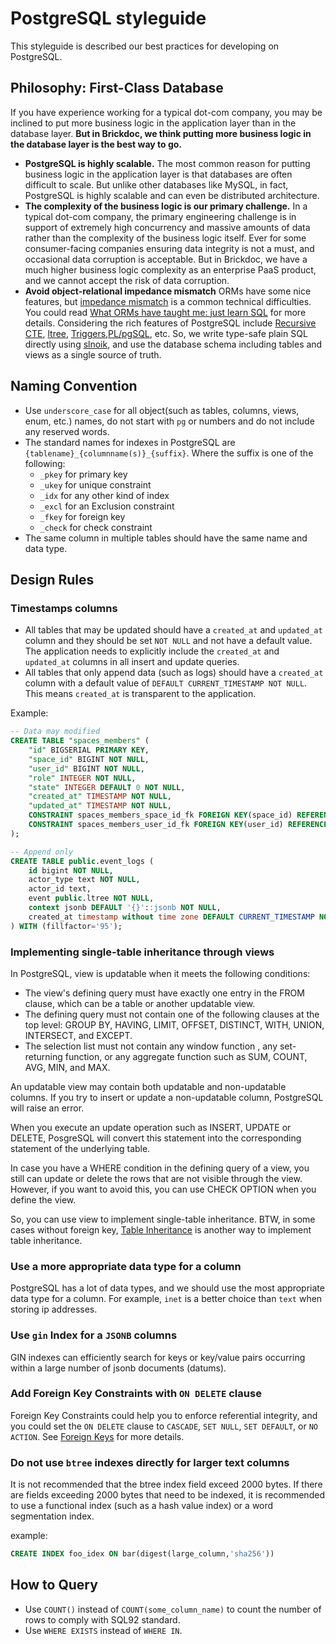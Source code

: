 # PostgreSQL styleguide

This styleguide is described our best practices for developing on PostgreSQL.

## Philosophy: First-Class Database

If you have experience working for a typical dot-com company, you may be inclined to put more business logic in the application layer than in the database layer. **But in Brickdoc, we think putting more business logic in the database layer is the best way to go.**

- **PostgreSQL is highly scalable.** The most common reason for putting business logic in the application layer is that databases are often difficult to scale. But unlike other databases like MySQL, in fact, PostgreSQL is highly scalable and can even be distributed architecture.
- **The complexity of the business logic is our primary challenge.** In a typical dot-com company, the primary engineering challenge is in support of extremely high concurrency and massive amounts of data rather than the complexity of the business logic itself. Ever for some consumer-facing companies ensuring data integrity is not a must, and occasional data corruption is acceptable. But in Brickdoc, we have a much higher business logic complexity as an enterprise PaaS product, and we cannot accept the risk of data corruption.
- **Avoid object-relational impedance mismatch** ORMs have some nice features, but [impedance mismatch](https://en.wikipedia.org/wiki/Object%E2%80%93relational_impedance_mismatch) is a common technical difficulties. You could read [What ORMs have taught me: just learn SQL](https://wozniak.ca/blog/2014/08/03/1/) for more details. Considering the rich features of PostgreSQL include [Recursive CTE](https://www.postgresql.org/docs/current/queries-with.html), [ltree](https://www.postgresql.org/docs/14/ltree.html), [Triggers](https://www.postgresql.org/docs/current/sql-createtrigger.html),[PL/pgSQL](https://www.postgresql.org/docs/current/plpgsql.html), etc. So, we write type-safe plain SQL directly using [slnoik](https://github.com/gajus/slonik), and use the database schema including tables and views as a single source of truth.

## Naming Convention

- Use `underscore_case` for all object(such as tables, columns, views, enum, etc.) names, do not start with `pg` or numbers and do not include any reserved words.
- The standard names for indexes in PostgreSQL are `{tablename}_{columnname(s)}_{suffix}`. Where the suffix is one of the following:
  - `_pkey` for primary key
  - `_ukey` for unique constraint
  - `_idx` for any other kind of index
  - `_excl` for an Exclusion constraint
  - `_fkey` for foreign key
  - `_check` for check constraint
- The same column in multiple tables should have the same name and data type.

## Design Rules

### Timestamps columns

- All tables that may be updated should have a `created_at` and `updated_at` column and they should be set `NOT NULL` and not have a default value. The application needs to explicitly include the `created_at` and `updated_at` columns in all insert and update queries.
- All tables that only append data (such as logs) should have a `created_at` column with a default value of `DEFAULT CURRENT_TIMESTAMP NOT NULL`. This means `created_at` is transparent to the application.

Example:

```sql
-- Data may modified
CREATE TABLE "spaces_members" (
    "id" BIGSERIAL PRIMARY KEY,
    "space_id" BIGINT NOT NULL,
    "user_id" BIGINT NOT NULL,
    "role" INTEGER NOT NULL,
    "state" INTEGER DEFAULT 0 NOT NULL,
    "created_at" TIMESTAMP NOT NULL,
    "updated_at" TIMESTAMP NOT NULL,
    CONSTRAINT spaces_members_space_id_fk FOREIGN KEY(space_id) REFERENCES pods(id) ON DELETE CASCADE,
    CONSTRAINT spaces_members_user_id_fk FOREIGN KEY(user_id) REFERENCES pods(id) ON DELETE CASCADE
);

-- Append only
CREATE TABLE public.event_logs (
    id bigint NOT NULL,
    actor_type text NOT NULL,
    actor_id text,
    event public.ltree NOT NULL,
    context jsonb DEFAULT '{}'::jsonb NOT NULL,
    created_at timestamp without time zone DEFAULT CURRENT_TIMESTAMP NOT NULL
) WITH (fillfactor='95');
```

### Implementing single-table inheritance through views

In PostgreSQL, view is updatable when it meets the following conditions:

- The view's defining query must have exactly one entry in the FROM clause, which can be a table or another updatable view.
- The defining query must not contain one of the following clauses at the top level: GROUP BY, HAVING, LIMIT, OFFSET, DISTINCT, WITH, UNION, INTERSECT, and EXCEPT.
- The selection list must not contain any window function , any set-returning function, or any aggregate function such as SUM, COUNT, AVG, MIN, and MAX.

An updatable view may contain both updatable and non-updatable columns. If you try to insert or update a non-updatable column, PostgreSQL will raise an error.

When you execute an update operation such as INSERT, UPDATE or DELETE, PosgreSQL will convert this statement into the corresponding statement of the underlying table.

In case you have a WHERE condition in the defining query of a view, you still can update or delete the rows that are not visible through the view. However, if you want to avoid this, you can use CHECK OPTION when you define the view.

So, you can use view to implement single-table inheritance. BTW, in some cases without foreign key, [Table Inheritance](https://arctype.com/blog/inheritance-in-postgres/) is another way to implement table inheritance.

### Use a more appropriate data type for a column

PostgreSQL has a lot of data types, and we should use the most appropriate data type for a column. For example, `inet` is a better choice than `text` when storing ip addresses.

### Use `gin` Index for a `JSONB` columns

GIN indexes can efficiently search for keys or key/value pairs occurring within a large number of jsonb documents (datums).

### Add Foreign Key Constraints with `ON DELETE` clause

Foreign Key Constraints could help you to enforce referential integrity, and you could set the `ON DELETE` clause to `CASCADE`, `SET NULL`, `SET DEFAULT`, or `NO ACTION`. See [Foreign Keys](https://www.postgresql.org/docs/current/tutorial-fk.html) for more details.

### Do not use `btree` indexes directly for larger text columns

It is not recommended that the btree index field exceed 2000 bytes. If there are fields exceeding 2000 bytes that need to be indexed, it is recommended to use a functional index (such as a hash value index) or a word segmentation index.

example:

```sql
CREATE INDEX foo_idex ON bar(digest(large_column,'sha256'))
```

## How to Query

- Use `COUNT()` instead of `COUNT(some_column_name)` to count the number of rows to comply with SQL92 standard.
- Use `WHERE EXISTS` instead of `WHERE IN`.
